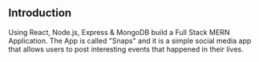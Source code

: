 

## Introduction


Using React, Node.js, Express & MongoDB build a Full Stack MERN Application. The App is called "Snaps" and it is a simple social media app that allows users to post interesting events that happened in their lives.


